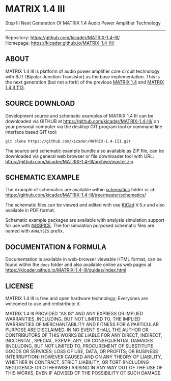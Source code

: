 MATRIX 1.4 III
==============

Step III Next Generation Of MATRIX 1.4 Audio Power Amplifier Technology

-----------------------------------------------------------------------

Repository: <https://github.com/kicader/MATRIX-1.4-III/>  
Homepage: <https://kicader.github.io/MATRIX-1.4-III/>

ABOUT
-----

MATRIX 1.4 III is platform of audio power amplifier core circuit technology
with BJT (Bipolar Junction Transistor) as the base implementation. This is the
next generation (but not a fork) of the previous
[MATRIX 1.4](http://matrix14freeamp.sourceforge.net/) and
[MATRIX 1.4 II T13](http://matrix-1-4-two-t13.sourceforge.io/).

SOURCE DOWNLOAD
---------------

Development source and schematic examples of MATRIX 1.4 III can be downloaded
via GITHUB at <https://github.com/kicader/MATRIX-1.4-III/> on your personal
computer via the desktop GIT program tool or command line interface based GIT
tool:

    git clone https://github.com/kicader/MATRIX-1.4-III.git

The source and schematic example bundle also available as ZIP file, can be
downloaded via general web browser or file downloader tool with URL:
<https://github.com/kicader/MATRIX-1.4-III/archive/master.zip>

SCHEMATIC EXAMPLE
-----------------

The example of schematics are available within
[schematics](https://github.com/kicader/MATRIX-1.4-III/tree/master/schematics)
folder or at:  
<https://github.com/kicader/MATRIX-1.4-III/tree/master/schematics/>

The schematic files can be viewed and edited with use
[KiCad](http://kicad-pcb.org/) V.5.x and also available in PDF format.

Schematic example packages are available with analysis simulation support for
use with [NGSPICE](http://ngspice.sourceforge.net/).
The for-simulation purposed schematic files are named with `ANALYSIS` prefix.

DOCUMENTATION & FORMULA
-----------------------

Documentation is available in web-browser viewable HTML format, can be found
within the `docs` folder and also available online as web pages at
<https://kicader.github.io/MATRIX-1.4-III/guides/index.html>

LICENSE
-------

MATRIX 1.4 III is free and open hardware technology; Everyones are welcomed to
use and redistribute it.

MATRIX 1.4 III PROVIDED "AS IS" AND ANY EXPRESS OR IMPLIED WARRANTIES,
INCLUDING, BUT NOT LIMITED TO, THE IMPLIED WARRANTIES OF MERCHANTABILITY AND
FITNESS FOR A PARTICULAR PURPOSE ARE DISCLAIMED. IN NO EVENT SHALL THE AUTHOR
OR CONTRIBUTORS OF THIS WORKS BE LIABLE FOR ANY DIRECT, INDIRECT, INCIDENTAL,
SPECIAL, EXEMPLARY, OR CONSEQUENTIAL DAMAGES (INCLUDING, BUT NOT LIMITED TO,
PROCUREMENT OF SUBSTITUTE GOODS OR SERVICES; LOSS OF USE, DATA, OR PROFITS; OR
BUSINESS INTERRUPTION) HOWEVER CAUSED AND ON ANY THEORY OF LIABILITY, WHETHER
IN CONTRACT, STRICT LIABILITY, OR TORT (INCLUDING NEGLIGENCE OR OTHERWISE)
ARISING IN ANY WAY OUT OF THE USE OF THIS WORKS, EVEN IF ADVISED OF THE
POSSIBILITY OF SUCH DAMAGE.